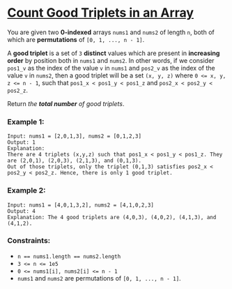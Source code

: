 [Count Good Triplets in an Array](https://leetcode.com/problems/count-good-triplets-in-an-array)
===
You are given two **0-indexed** arrays `nums1` and `nums2` of length `n`, both of which are **permutations** of
`[0, 1, ..., n - 1]`.

A **good triplet** is a set of `3` **distinct** values which are present in **increasing order** by position both in
`nums1` and `nums2`. In other words, if we consider `pos1_v` as the index of the value `v` in `nums1` and `pos2_v` as
the index of the value `v` in `nums2`, then a good triplet will be a set `(x, y, z)` where `0 <= x, y, z <= n - 1`, such
that `pos1_x < pos1_y < pos1_z` and `pos2_x < pos2_y < pos2_z`.

Return *the **total number** of good triplets*.

### Example 1:

```text
Input: nums1 = [2,0,1,3], nums2 = [0,1,2,3]
Output: 1
Explanation: 
There are 4 triplets (x,y,z) such that pos1_x < pos1_y < pos1_z. They are (2,0,1), (2,0,3), (2,1,3), and (0,1,3). 
Out of those triplets, only the triplet (0,1,3) satisfies pos2_x < pos2_y < pos2_z. Hence, there is only 1 good triplet.
```

### Example 2:

```text
Input: nums1 = [4,0,1,3,2], nums2 = [4,1,0,2,3]
Output: 4
Explanation: The 4 good triplets are (4,0,3), (4,0,2), (4,1,3), and (4,1,2).
```

### Constraints:

- `n == nums1.length == nums2.length`
- `3 <= n <= 1e5`
- `0 <= nums1[i], nums2[i] <= n - 1`
- `nums1` and `nums2` are permutations of `[0, 1, ..., n - 1]`.